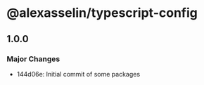 # @alexasselin/typescript-config

## 1.0.0

### Major Changes

- 144d06e: Initial commit of some packages

